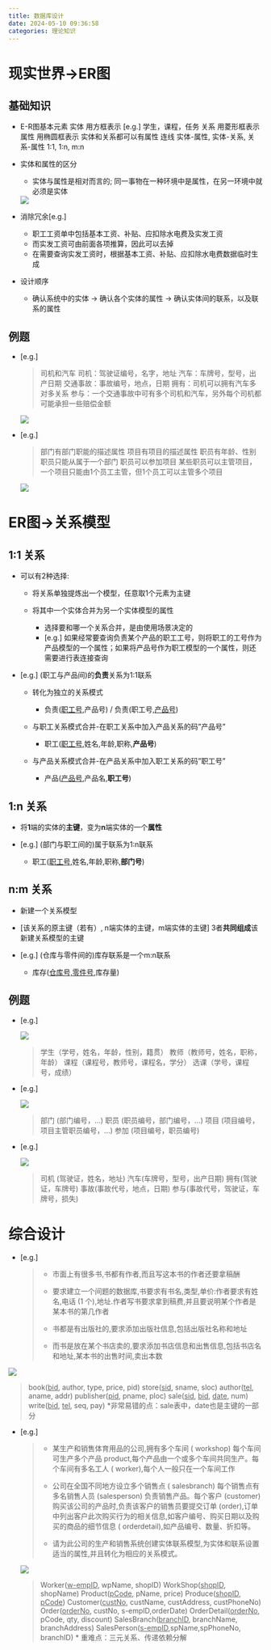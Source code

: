 ```yaml
---
title: 数据库设计
date: 2024-05-10 09:36:58
categories: 理论知识
---
```

# 现实世界->ER图
## 基础知识
- E-R图基本元素
实体		用方框表示			[e.g.] 学生，课程，任务
关系		用菱形框表示		
属性		用椭圆框表示		实体和关系都可以有属性
连线		实体-属性, 实体-关系, 关系-属性		1:1, 1:n, m:n
<!-- more -->

- 实体和属性的区分
    - 实体与属性是相对而言的; 同一事物在一种环境中是属性，在另一环境中就必须是实体
    
  <img src="/img/design/pic1.png">
  
- 消除冗余[e.g.]
    - 职工工资单中包括基本工资、补贴、应扣除水电费及实发工资
    - 而实发工资可由前面各项推算，因此可以去掉
    - 在需要查询实发工资时，根据基本工资、补贴、应扣除水电费数据临时生成

- 设计顺序
  
    - 确认系统中的实体 -> 确认各个实体的属性 -> 确认实体间的联系，以及联系的属性

## 例题

- [e.g.] 

  > 司机和汽车
  > 司机：驾驶证编号，名字，地址
  > 汽车：车牌号，型号，出产日期
  > 交通事故：事故编号，地点，日期
  > 拥有：司机可以拥有汽车多对多关系
  > 参与：一个交通事故中可有多个司机和汽车，另外每个司机都可能承担一些赔偿金额

  <img src="/img/design/pic2.png">

- [e.g.]

  > 部门有部门职能的描述属性
  > 项目有项目的描述属性
  > 职员有年龄、性别
  > 职员只能从属于一个部门
  > 职员可以参加项目
  > 某些职员可以主管项目，一个项目只能由1个员工主管，但1个员工可以主管多个项目

  <img src="/img/design/pic3.png">



# ER图->关系模型

## 1:1 关系			

- 可以有2种选择:

  - 将关系单独提炼出一个模型，任意取1个元素为主键

  - 将其中一个实体合并为另一个实体模型的属性
    - 选择要和哪一个关系合并，是由使用场景决定的
    - [e.g.] 如果经常要查询负责某个产品的职工工号，则将职工的工号作为产品模型的一个属性；如果将产品号作为职工模型的一个属性，则还需要进行表连接查询

- [e.g.] (职工与产品间)的**负责**关系为1:1联系

  - 转化为独立的关系模式
    - 负责(<u>职工号</u>,产品号)  / 负责(职工号,<u>产品号</u>)

  - 与职工关系模式合并-在职工关系中加入产品关系的码”产品号”
    - 职工(<u>职工号</u>,姓名,年龄,职称,**产品号**)

  - 与产品关系模式合并-在产品关系中加入职工关系的码”职工号”
    - 产品(<u>产品号</u>,产品名,**职工号**)

## 1:n 关系

- 将**1**端的实体的**主键**，变为**n**端实体的一个**属性**

- [e.g.] (部门与职工间的)属于联系为1:n联系
  - 职工(<u>职工号</u>,姓名,年龄,职称,**部门号**) 

## n:m 关系

- 新建一个关系模型
- [该关系的原主键（若有）, n端实体的主键，m端实体的主键] 3者**共同组成**该新建关系模型的主键

- [e.g.] (仓库与零件间的)库存联系是一个m:n联系
  - 库存(<u>仓库号,零件号</u>,库存量)

## 例题

- [e.g.] 

  <img src="/img/design/pic4.png">

  > 学生（学号，姓名，年龄，性别，籍贯）
  > 教师（教师号，姓名，职称，年龄）
  > 课程（课程号，教师号，课程名，学分）
  > 选课（学号，课程号，成绩）

- [e.g.] 

  <img src="/img/design/pic3.png">

  > 部门 (部门编号，...)
  > 职员 (职员编号，部门编号，...)
  > 项目 (项目编号，项目主管职员编号，...) 
  > 参加 (项目编号，职员编号)

- [e.g.] 

  <img src="/img/design/pic2.png">

  > 司机 (驾驶证，姓名，地址)
  > 汽车(车牌号，型号，出产日期)
  > 拥有(驾驶证，车牌号)
  > 事故(事故代号，地点，日期)
  > 参与(事故代号，驾驶证，车牌号，损失)



# 综合设计

-  [e.g.] 

   > - 市面上有很多书,书都有作者,而且写这本书的作者还要拿稿酬
   >
   > - 要求建立一个间题的数据库,书要求有书名,类型,单价:作者要求有姓名,电话 (1 个),地址.作者写书要求拿到稿费,并且要说明某个作者是某本书的第几作者
   >
   > - 书都是有出版社的,要求添加出版社信息,包括出版社名称和地址
   >
   > - 而书是放在某个书店卖的,要求添加书店信息和出售信息,包括书店名和地址,某本书的出售时间,卖出本数

  <img src="/img/design/pic5.png">
  
  > book(<u>bid</u>, author, type, price, pid)
  > store(<u>sid</u>, sname, sloc)
  > author(<u>tel</u>, aname, addr)
  > publisher(<u>pid</u>, pname, ploc)
  > sale(<u>sid</u>, <u>bid</u>, <u>date</u>, num)
  > write(<u>bid</u>, <u>tel</u>, seq, pay)
  > \*非常易错的点：sale表中，date也是主键的一部分

 

- [e.g.]
  > - 某生产和销售体育用品的公司,拥有多个车间 ( workshop) 每个车间可生产多个产品 product,每个产品由一个或多个车间共同生产。每个车间有多名工人 ( worker),每个人一般只在一个车间工作
  >
  > - 公司在全国不同地方设立多个销售点 ( salesbranch) 每个销售点有多名销售人员 (salesperson) 负责销售产品。每个客户 (customer) 购买该公司的产品时,负责该客户的销售员要提交订单 (order),订单中列出客户此次购买行为的相关信息,如客户编号、购买日期以及购买的商品的细节信息 ( orderdetail),如产品编号、数量、折扣等。
  >
  > - 请为此公司的生产和销售系统创建实体联系模型,为实体和联系设置适当的属性,并且转化为相应的关系模式。

  <img src="/img/design/pic6.png">

  > Worker(<u>w-empID</u>, wpName, shopID)
  > WorkShop(<u>shopID</u>, shopName)
  > Product(<u>pCode</u>, pName, price)
  > Produce(<u>shopID</u>, <u>pCode</u>)
  > Customer(<u>custNo</u>, custName, custAddress, custPhoneNo)
  > Order(<u>orderNo</u>, custNo, s-empID,orderDate)
  > OrderDetail(<u>orderNo</u>, pCode, qty, discount)
  > SalesBranch(<u>branchID</u>, branchName, branchAddress)
  > SalesPerson(<u>s-empID</u>,spName,spPhoneNo, branchID)
  > \* 重难点：三元关系、传递依赖分解

